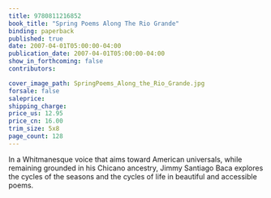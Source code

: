 ```yaml
---
title: 9780811216852
book_title: "Spring Poems Along The Rio Grande"
binding: paperback
published: true
date: 2007-04-01T05:00:00-04:00
publication_date: 2007-04-01T05:00:00-04:00
show_in_forthcoming: false
contributors:

cover_image_path: SpringPoems_Along_the_Rio_Grande.jpg
forsale: false
saleprice:
shipping_charge:
price_us: 12.95
price_cn: 16.00
trim_size: 5x8
page_count: 128
---
```

In a Whitmanesque voice that aims toward American universals, while remaining grounded in his Chicano ancestry, Jimmy Santiago Baca explores the cycles of the seasons and the cycles of life in beautiful and accessible poems.


